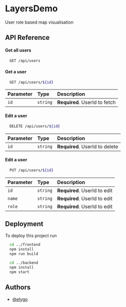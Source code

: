 # LayersDemo
User role based map visualisation 

## API Reference

#### Get all users

```bash
  GET /api/users
```

#### Get a user

```bash
  GET /api/users/${id}
```

| Parameter | Type     | Description                       |
| :-------- | :------- | :-------------------------------- |
| `id`      | `string` | **Required**. UserId to fetch |

#### Edit a user

```bash
  DELETE /api/users/${id}
```

| Parameter | Type     | Description                       |
| :-------- | :------- | :-------------------------------- |
| `id`      | `string` | **Required**. UserId to delete |

#### Edit a user

```bash
  PUT /api/users/${id}
```

| Parameter | Type     | Description                       |
| :-------- | :------- | :-------------------------------- |
| `id`      | `string` | **Required**. UserId to edit |
| `name`    | `string` | **Required**. UserId to edit |
| `role`    | `string` | **Required**. UserId to edit |

## Deployment

To deploy this project run

```bash
  cd ../frontend
  npm install
  npm run build
```

```bash
  cd ../backend
  npm install
  npm start
```

## Authors

- [@elygo](https://www.github.com/elygo)

